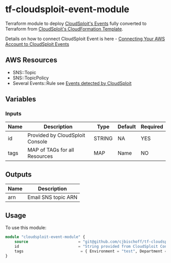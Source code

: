 # tf-cloudsploit-event-module

Terraform module to deploy [CloudSploit's Events](https://cloudsploit.freshdesk.com/support/solutions/articles/17000045890-what-is-cloudsploit-events) fully converted to Terraform from [CloudSploit's CloudFormation Template](https://s3.amazonaws.com/console.cloudsploit.com/other/cloudformation-template-events.json).

Details on how to connect CloudSploit Event is here - [Connecting Your AWS Account to CloudSploit Events](https://cloudsploit.freshdesk.com/support/solutions/articles/17000045891-connecting-your-aws-account-to-cloudsploit-events)

## AWS Resources

- SNS::Topic
- SNS::TopicPolicy
- Several Events::Rule see [Events detected by CloudSploit](https://cloudsploit.freshdesk.com/support/solutions/articles/17000045931-what-events-are-detected-by-cloudsploit-)

## Variables

### Inputs

| Name | Description | Type | Default | Required |
|------|-------------|------|---------|-----------| 
| id   | Provided by CloudSploit Console | STRING | NA | YES |
| tags | MAP of TAGs for all Resources | MAP | Name | NO |

## Outputs

| Name | Description |
|------|-------------|
| arn  | Email SNS topic ARN |

## Usage

To use this module:

```TERRAFORM
module "cloudsploit-event-module" {
    source                      = "git@github.com/cjbischoff/tf-cloudsploit-event-module?ref=<VERSION>"
    id                          = "String provided from CloudSploit Console"
    tags                         = { Environment = "test", Department = "test"}
}
```
